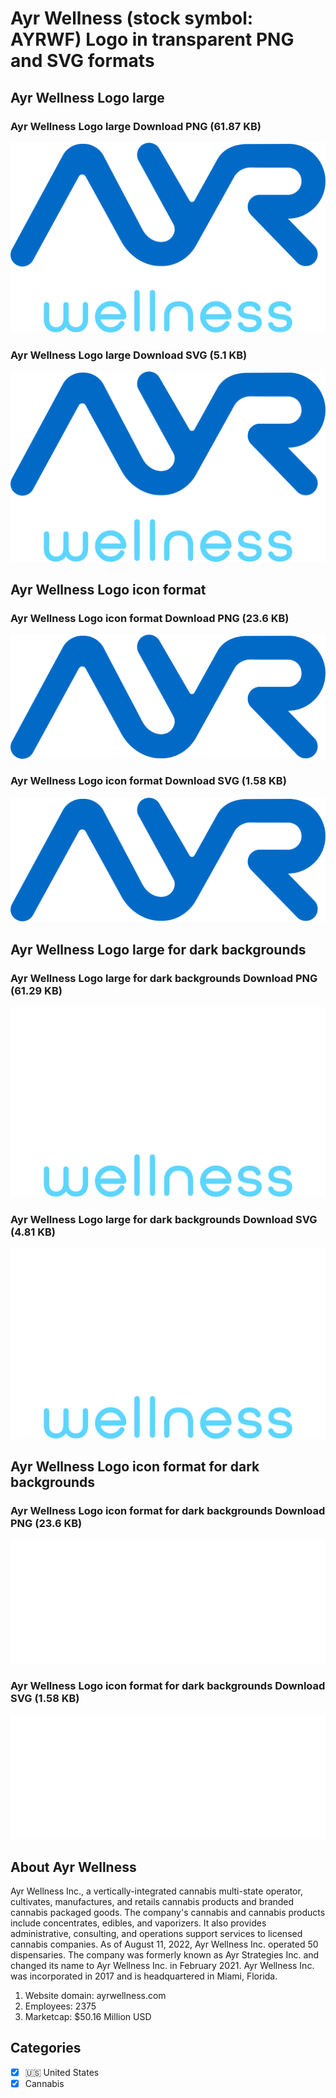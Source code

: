 # Ayr Wellness (stock symbol: AYRWF) Logo in transparent PNG and SVG formats

## Ayr Wellness Logo large

### Ayr Wellness Logo large Download PNG (61.87 KB)

![Ayr Wellness Logo large Download PNG (61.87 KB)](/img/orig/AYRWF_BIG-01977a2d.png)

### Ayr Wellness Logo large Download SVG (5.1 KB)

![Ayr Wellness Logo large Download SVG (5.1 KB)](/img/orig/AYRWF_BIG-fd84dd4c.svg)

## Ayr Wellness Logo icon format

### Ayr Wellness Logo icon format Download PNG (23.6 KB)

![Ayr Wellness Logo icon format Download PNG (23.6 KB)](/img/orig/AYRWF-143d89d3.png)

### Ayr Wellness Logo icon format Download SVG (1.58 KB)

![Ayr Wellness Logo icon format Download SVG (1.58 KB)](/img/orig/AYRWF-995dd4e8.svg)

## Ayr Wellness Logo large for dark backgrounds

### Ayr Wellness Logo large for dark backgrounds Download PNG (61.29 KB)

![Ayr Wellness Logo large for dark backgrounds Download PNG (61.29 KB)](/img/orig/AYRWF_BIG.D-5f94d032.png)

### Ayr Wellness Logo large for dark backgrounds Download SVG (4.81 KB)

![Ayr Wellness Logo large for dark backgrounds Download SVG (4.81 KB)](/img/orig/AYRWF_BIG.D-a61a8262.svg)

## Ayr Wellness Logo icon format for dark backgrounds

### Ayr Wellness Logo icon format for dark backgrounds Download PNG (23.6 KB)

![Ayr Wellness Logo icon format for dark backgrounds Download PNG (23.6 KB)](/img/orig/AYRWF.D-90c24b1c.png)

### Ayr Wellness Logo icon format for dark backgrounds Download SVG (1.58 KB)

![Ayr Wellness Logo icon format for dark backgrounds Download SVG (1.58 KB)](/img/orig/AYRWF.D-0d8528df.svg)

## About Ayr Wellness

Ayr Wellness Inc., a vertically-integrated cannabis multi-state operator, cultivates, manufactures, and retails cannabis products and branded cannabis packaged goods. The company's cannabis and cannabis products include concentrates, edibles, and vaporizers. It also provides administrative, consulting, and operations support services to licensed cannabis companies. As of August 11, 2022, Ayr Wellness Inc. operated 50 dispensaries. The company was formerly known as Ayr Strategies Inc. and changed its name to Ayr Wellness Inc. in February 2021. Ayr Wellness Inc. was incorporated in 2017 and is headquartered in Miami, Florida.

1. Website domain: ayrwellness.com
2. Employees: 2375
3. Marketcap: $50.16 Million USD


## Categories
- [x] 🇺🇸 United States
- [x] Cannabis
